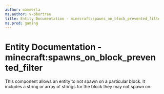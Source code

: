 ```yaml
---
author: mammerla
ms.author: v-bbortree
title: Entity Documentation - minecraft:spawns_on_block_prevented_filter
ms.prod: gaming
---
```


# Entity Documentation - minecraft:spawns_on_block_prevented_filter

This component allows an entity to not spawn on a particular block. It includes a string or array of strings for the block they may not spawn on.